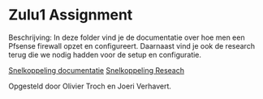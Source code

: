 # Zulu1 Assignment

Beschrijving: In deze folder vind je de documentatie over hoe men een Pfsense firewall opzet en configureert. Daarnaast vind je ook de research terug die we nodig hadden voor de setup en configuratie. 

[Snelkoppeling documentatie]()
[Snelkoppeling Reseach ]()

Opgesteld door Olivier Troch en Joeri Verhavert. 
